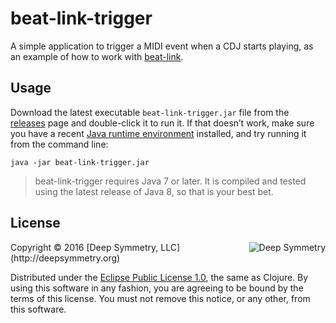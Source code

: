 # beat-link-trigger

A simple application to trigger a MIDI event when a CDJ starts
playing, as an example of how to work with
[beat-link](https://github.com/brunchboy/beat-link#beat-link).

## Usage

Download the latest executable `beat-link-trigger.jar` file from the
[releases](https://github.com/brunchboy/beat-link-trigger/releases)
page and double-click it to run it. If that doesn&rsquo;t work, make
sure you have a recent
[Java runtime environment](https://java.com/inc/BrowserRedirect1.jsp?locale=en)
installed, and try running it from the command line:

    java -jar beat-link-trigger.jar

> beat-link-trigger requires Java 7 or later. It is compiled and
> tested using the latest release of Java 8, so that is your best bet.

## License

<img align="right" alt="Deep Symmetry" src="https://github.com/brunchboy/beat-link/blob/master/assets/DS-logo-bw-200-padded-left.png">
Copyright © 2016 [Deep Symmetry, LLC](http://deepsymmetry.org)

Distributed under the
[Eclipse Public License 1.0](http://opensource.org/licenses/eclipse-1.0.php),
the same as Clojure. By using this software in any fashion, you are
agreeing to be bound by the terms of this license. You must not remove
this notice, or any other, from this software.
